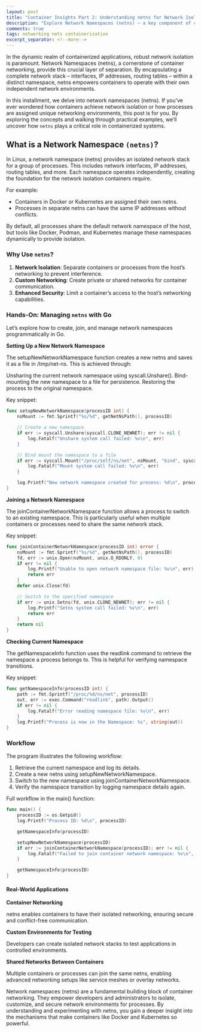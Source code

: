 ```yaml
---
layout: post
title: "Container Insights Part 2: Understanding netns for Network Isolation"
description: "Explore Network Namespaces (netns) – a key component of container networking. Learn how to create isolated network environments for your containers using Go code examples."
comments: true
tags: networking nets containerization
excerpt_separator: <!--more-->
---
```


In the dynamic realm of containerized applications, robust network isolation is paramount. Network Namespaces (netns), a cornerstone of container networking, provide this crucial layer of separation. By encapsulating a complete network stack – interfaces, IP addresses, routing tables – within a distinct namespace, netns empowers containers to operate with their own independent network environments.
<!--more-->

In this installment, we delve into network namespaces (netns). If you’ve ever wondered how containers achieve network isolation or how processes are assigned unique networking environments, this post is for you. By exploring the concepts and walking through practical examples, we’ll uncover how `netns` plays a critical role in containerized systems.

## What is a Network Namespace `(netns)`?

In Linux, a network namespace (netns) provides an isolated network stack for a group of processes. This includes network interfaces, IP addresses, routing tables, and more. Each namespace operates independently, creating the foundation for the network isolation containers require.

For example:

- Containers in Docker or Kubernetes are assigned their own netns.
- Processes in separate netns can have the same IP addresses without conflicts.

By default, all processes share the default network namespace of the host, but tools like Docker, Podman, and Kubernetes manage these namespaces dynamically to provide isolation.

### Why Use `netns`?

1. **Network Isolation**: Separate containers or processes from the host’s networking to prevent interference.
2. **Custom Networking**: Create private or shared networks for container communication.
3. **Enhanced Security**: Limit a container’s access to the host’s networking capabilities.

### Hands-On: Managing `netns` with Go

Let’s explore how to create, join, and manage network namespaces programmatically in Go.

**Setting Up a New Network Namespace**

The setupNewNetworkNamespace function creates a new netns and saves it as a file in /tmp/net-ns. This is achieved through:

Unsharing the current network namespace using syscall.Unshare().
Bind-mounting the new namespace to a file for persistence.
Restoring the process to the original namespace.

Key snippet:

```go
func setupNewNetworkNamespace(processID int) {
    nsMount := fmt.Sprintf("%s/%d", getNetNsPath(), processID)

    // Create a new namespace
    if err := syscall.Unshare(syscall.CLONE_NEWNET); err != nil {
        log.Fatalf("Unshare system call failed: %v\n", err)
    }

    // Bind mount the namespace to a file
    if err := syscall.Mount("/proc/self/ns/net", nsMount, "bind", syscall.MS_BIND, ""); err != nil {
        log.Fatalf("Mount system call failed: %v\n", err)
    }

    log.Printf("New network namespace created for process: %d\n", processID)
}
```

**Joining a Network Namespace**

The joinContainerNetworkNamespace function allows a process to switch to an existing namespace. This is particularly useful when multiple containers or processes need to share the same network stack.

Key snippet:

```go
func joinContainerNetworkNamespace(processID int) error {
    nsMount := fmt.Sprintf("%s/%d", getNetNsPath(), processID)
    fd, err := unix.Open(nsMount, unix.O_RDONLY, 0)
    if err != nil {
        log.Printf("Unable to open network namespace file: %v\n", err)
        return err
    }
    defer unix.Close(fd)

    // Switch to the specified namespace
    if err := unix.Setns(fd, unix.CLONE_NEWNET); err != nil {
        log.Printf("Setns system call failed: %v\n", err)
        return err
    }
    return nil
}
```

**Checking Current Namespace**

The getNamespaceInfo function uses the readlink command to retrieve the namespace a process belongs to. This is helpful for verifying namespace transitions.

Key snippet:

```go
func getNamespaceInfo(processID int) {
    path := fmt.Sprintf("/proc/%d/ns/net", processID)
    out, err := exec.Command("readlink", path).Output()
    if err != nil {
        log.Fatalf("Error reading namespace file: %v\n", err)
    }
    log.Printf("Process is now in the Namespace: %s", string(out))
}
```

### Workflow

The program illustrates the following workflow:

1. Retrieve the current namespace and log its details.
2. Create a new netns using setupNewNetworkNamespace.
3. Switch to the new namespace using joinContainerNetworkNamespace.
4. Verify the namespace transition by logging namespace details again.

Full workflow in the main() function:

```go
func main() {
    processID := os.Getpid()
    log.Printf("Process ID: %d\n", processID)

    getNamespaceInfo(processID)

    setupNewNetworkNamespace(processID)
    if err := joinContainerNetworkNamespace(processID); err != nil {
        log.Fatalf("Failed to join container network namespace: %v\n", err)
    }

    getNamespaceInfo(processID)
}
```

#### Real-World Applications

**Container Networking**

netns enables containers to have their isolated networking, ensuring secure and conflict-free communication.

**Custom Environments for Testing**

Developers can create isolated network stacks to test applications in controlled environments.

**Shared Networks Between Containers**

Multiple containers or processes can join the same netns, enabling advanced networking setups like service meshes or overlay networks.

Network namespaces (netns) are a fundamental building block of container networking. They empower developers and administrators to isolate, customize, and secure network environments for processes. By understanding and experimenting with netns, you gain a deeper insight into the mechanisms that make containers like Docker and Kubernetes so powerful.
